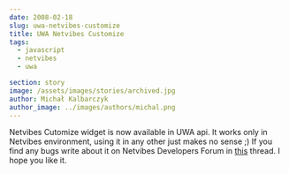 ```yaml
---
date: 2008-02-18
slug: uwa-netvibes-customize
title: UWA Netvibes Customize
tags:
  - javascript
  - netvibes
  - uwa

section: story
image: /assets/images/stories/archived.jpg
author: Michał Kalbarczyk
author_image: ../images/authors/michal.png
---
```


Netvibes Cutomize widget is now available in UWA api. It works only in Netvibes environment, using it in any other just makes no sense ;)
If you find any bugs write about it on Netvibes Developers Forum in [this](http://dev.netvibes.com/forum/viewtopic.php?id=770) thread.
I hope you like it.
